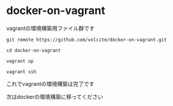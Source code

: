 # docker-on-vagrant

vagrantの環境構築用ファイル群です

`git remote https://github.com/volcite/docker-on-vagrant.git`

`cd docker-on-vagrant`

`vagrant up`

`vagrant ssh`

これでvagrantの環境構築は完了です

次はdockerの環境構築に移ってください
